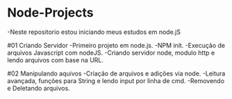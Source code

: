 # Node-Projects
-Neste repositorio estou iniciando meus estudos em node.jS

#01 Criando Servidor
-Primeiro projeto em node.js.
-NPM init.
-Execução de arquivos Javascript com nodeJS.
-Criando servidor node, modulo http e lendo arquivos com base na URL.

#02 Manipulando aquivos
-Criação de arquivos e adições via node.
-Leitura avançada, funções para String e lendo input por linha de cmd.
-Removendo e Deletando arquivos.
